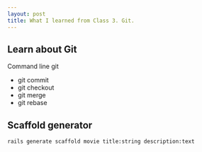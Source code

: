 ```yaml
---
layout: post
title: What I learned from Class 3. Git.
---
```


## Learn about Git
Command line git
- git commit
- git checkout
- git merge
- git rebase

## Scaffold generator

`rails generate scaffold movie title:string description:text`
